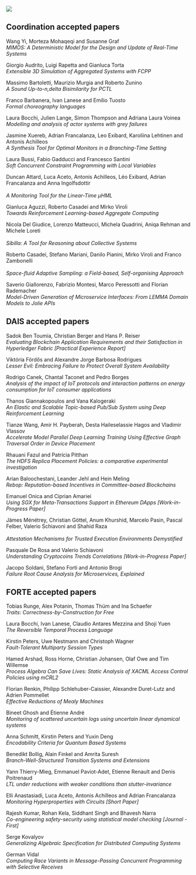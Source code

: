 [![](https://www.discotec.org/2022/discotec2022-banner.jpeg)](https://www.discotec.org/2022/)

## Coordination accepted papers

Wang Yi, Morteza Mohaqeqi and Susanne Graf	<br/>
*MIMOS: A Deterministic Model for the Design and Update of Real-Time Systems*

Giorgio Audrito, Luigi Rapetta and Gianluca Torta	<br/> 
*Extensible 3D Simulation of Aggregated Systems with FCPP*

Massimo Bartoletti, Maurizio Murgia and Roberto Zunino	<br/> 
*A Sound Up-to-n,delta Bisimilarity for PCTL*

Franco Barbanera, Ivan Lanese and Emilio Tuosto	<br/>
*Formal choreography languages*

Laura Bocchi, Julien Lange, Simon Thompson and Adriana Laura Voinea	<br/>
*Modelling and analysis of actor systems with grey failures*

Jasmine Xuereb, Adrian Francalanza, Leo Exibard, Karoliina Lehtinen and Antonis Achilleos	<br/> 
*A Synthesis Tool for Optimal Monitors in a Branching-Time Setting*

Laura Bussi, Fabio Gadducci and Francesco Santini <br/>	
*Soft Concurrent Constraint Programming with Local Variables*

Duncan Attard, Luca Aceto, Antonis Achilleos, Léo Exibard, Adrian Francalanza and Anna Ingolfsdottir <br/>	
*A Monitoring Tool for the Linear-Time μHML*

Gianluca Aguzzi, Roberto Casadei and Mirko Viroli <br/>	
*Towards Reinforcement Learning-based Aggregate Computing*

Nicola Del Giudice, Lorenzo Matteucci, Michela Quadrini, Aniqa Rehman and Michele Loreti <br/>	
*Sibilla: A Tool for Reasoning about Collective Systems*

Roberto Casadei, Stefano Mariani, Danilo Pianini, Mirko Viroli and Franco Zambonelli <br/>	
*Space-fluid Adaptive Sampling: a Field-based, Self-organising Approach*

Saverio Giallorenzo, Fabrizio Montesi, Marco Peressotti and Florian Rademacher	<br/>
*Model-Driven Generation of Microservice Interfaces: From LEMMA Domain Models to Jolie APIs*


## DAIS accepted papers

Sadok Ben Toumia, Christian Berger and Hans P. Reiser	<br/> 
*Evaluating Blockchain Application Requirements and their Satisfaction in Hyperledger Fabric [Practical Experience Report]*

Viktória Fördős and Alexandre Jorge Barbosa Rodrigues	<br/> 
*Lesser Evil: Embracing Failure to Protect Overall System Availability*

Rodrigo Canek, Chantal Taconet and Pedro Borges	<br/> 
*Analysis of the impact of IoT protocols and interaction patterns on energy consumption for IoT consumer applications*

Thanos Giannakopoulos and Vana Kalogeraki	<br/> 
*An Elastic and Scalable Topic-based Pub/Sub System using Deep Reinforcement Learning*

Tianze Wang, Amir H. Payberah, Desta Haileselassie Hagos and Vladimir Vlassov <br/>	
*Accelerate Model Parallel Deep Learning Training Using Effective Graph Traversal Order in Device Placement*

Rhauani Fazul and Patrícia Pitthan	<br/> 
*The HDFS Replica Placement Policies: a comparative experimental investigation*

Arian Baloochestani, Leander Jehl and Hein Meling <br/>	
*Rebop: Reputation-based Incentives in Committee-based Blockchains* 

Emanuel Onica and Ciprian Amariei <br/>	
*Using SGX for Meta-Transactions Support in Ethereum DApps [Work-in-Progress Paper]*

Jämes Ménétrey, Christian Göttel, Anum Khurshid, Marcelo Pasin, Pascal Felber, Valerio Schiavoni and Shahid Raza <br/>	
*Attestation Mechanisms for Trusted Execution Environments Demystified*

Pasquale De Rosa and Valerio Schiavoni	<br/> 
*Understanding Cryptocoins Trends Correlations [Work-in-Progress Paper]*

Jacopo Soldani, Stefano Forti and Antonio Brogi	<br/> 
*Failure Root Cause Analysis for Microservices, Explained*


## FORTE accepted papers

Tobias Runge, Alex Potanin, Thomas Thüm and Ina Schaefer  <br/> 
*Traits: Correctness-by-Construction for Free*

Laura Bocchi, Ivan Lanese, Claudio Antares Mezzina and Shoji Yuen <br/>
*The Reversible Temporal Process Language*

Kirstin Peters, Uwe Nestmann and Christoph Wagner <br/> 
*Fault-Tolerant Multiparty Session Types*

Hamed Arshad, Ross Horne, Christian Johansen, Olaf Owe and Tim Willemse <br/> 
*Process Algebra Can Save Lives: Static Analysis of XACML Access Control Policies using mCRL2*	

Florian Renkin, Philipp Schlehuber-Caissier, Alexandre Duret-Lutz and Adrien Pommellet <br/> 
*Effective Reductions of Mealy Machines*

Bineet Ghosh and Étienne André <br/> 
*Monitoring of scattered uncertain logs using uncertain linear dynamical systems*	

Anna Schmitt, Kirstin Peters and Yuxin Deng <br/> 
*Encodability Criteria for Quantum Based Systems*

Benedikt Bollig, Alain Finkel and Amrita Suresh <br/> 
*Branch-Well-Structured Transition Systems and Extensions*

Yann Thierry-Mieg, Emmanuel Paviot-Adet, Etienne Renault and Denis Poitrenaud <br/> 
*LTL under reductions with weaker conditions than stutter-invariance*

Elli Anastasiadi, Luca Aceto, Antonis Achilleos and Adrian Francalanza <br/> 
*Monitoring Hyperproperties with Circuits [Short Paper]*

Rajesh Kumar, Rohan Kela, Siddhant Singh and Bhavesh Narra <br/> 
*Co-engineering safety-security using statistical model checking [Journal - First]*	

Serge Kovalyov <br/> 
*Generalizing Algebraic Specification for Distributed Computing Systems*	

German Vidal <br/>
*Computing Race Variants in Message-Passing Concurrent Programming with Selective Receives*	